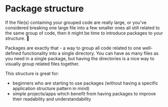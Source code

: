 # Package structure

If the file(s) containing your grouped code are really large, or you've considered breaking one large file into a few smaller ones all still related to the same group of code, then it might be time to introduce packages to your structure. 🙂

Packages are exactly that - a way to group all code related to one well-defined functionality into a single directory.
You can have as many files as you need in a single package, but having the directories is a nice way to visually group related files together. 

This structure is great for:
- beginners who are starting to use packages (without having a specific application structure pattern in mind)
- simple projects/apps which benefit from having packages to improve their readability and understandability
